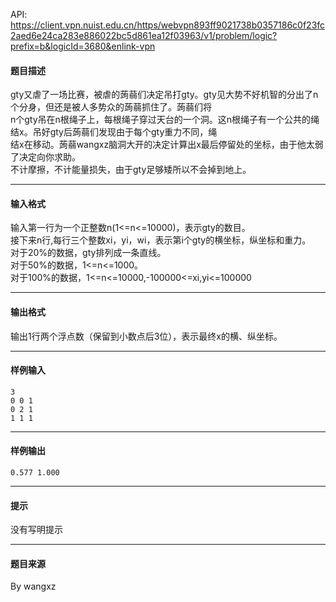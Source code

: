 API: https://client.vpn.nuist.edu.cn/https/webvpn893ff9021738b0357186c0f23fc2aed6e24ca283e886022bc5d861ea12f03963/v1/problem/logic?prefix=b&logicId=3680&enlink-vpn

#### 题目描述

gty又虐了一场比赛，被虐的蒟蒻们决定吊打gty。gty见大势不好机智的分出了n个分身，但还是被人多势众的蒟蒻抓住了。蒟蒻们将  
n个gty吊在n根绳子上，每根绳子穿过天台的一个洞。这n根绳子有一个公共的绳结x。吊好gty后蒟蒻们发现由于每个gty重力不同，绳  
结x在移动。蒟蒻wangxz脑洞大开的决定计算出x最后停留处的坐标，由于他太弱了决定向你求助。  
不计摩擦，不计能量损失，由于gty足够矮所以不会掉到地上。  

---

#### 输入格式

输入第一行为一个正整数n(1<=n<=10000)，表示gty的数目。  
接下来n行,每行三个整数xi，yi，wi，表示第i个gty的横坐标，纵坐标和重力。  
对于20%的数据，gty排列成一条直线。  
对于50%的数据，1<=n<=1000。  
对于100%的数据，1<=n<=10000,-100000<=xi,yi<=100000  

---

#### 输出格式

输出1行两个浮点数（保留到小数点后3位），表示最终x的横、纵坐标。  

---

#### 样例输入
```
3
0 0 1
0 2 1
1 1 1

```

---

#### 样例输出
```
0.577 1.000

```

---

#### 提示

没有写明提示

---

#### 题目来源

By wangxz